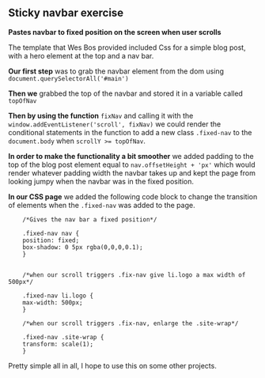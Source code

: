 


## Sticky navbar exercise 

**Pastes navbar to fixed position on the screen when user scrolls**

The template that Wes Bos provided included Css for a simple blog post, with a hero element at the top and a nav bar.

**Our first step** was to grab the navbar element from the dom using `document.querySelectorAll('#main')`

**Then we** grabbed the top of the navbar and stored it in a variable called `topOfNav`

**Then by using the function** `fixNav` and calling it with the `window.addEventListener('scroll', fixNav)`
we could render the conditional statements in the function to add a new class `.fixed-nav` to the `document.body`
when `scrollY >= topOfNav`. 

**In order to make the functionality a bit smoother** we added padding to the top of the blog post element equal to
`nav.offsetHeight + 'px'` which would render whatever padding width the navbar takes up and kept the page from looking
jumpy when the navbar was in the fixed position. 

**In our CSS page** we added the following code block to change the transition of elements when the `.fixed-nav` was 
added to the page. 
        
        /*Gives the nav bar a fixed position*/

        .fixed-nav nav {
        position: fixed;
        box-shadow: 0 5px rgba(0,0,0,0.1);
        }


        /*when our scroll triggers .fix-nav give li.logo a max width of 500px*/

        .fixed-nav li.logo {
        max-width: 500px;
        }

        /*when our scroll triggers .fix-nav, enlarge the .site-wrap*/

        .fixed-nav .site-wrap {
        transform: scale(1);
        }

Pretty simple all in all, I hope to use this on some other projects. 